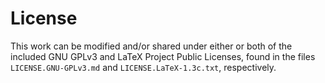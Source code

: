 # License

This work can be modified and/or shared under either or both of the included GNU GPLv3 and LaTeX Project Public Licenses,
found in the files `LICENSE.GNU-GPLv3.md` and `LICENSE.LaTeX-1.3c.txt`, respectively.